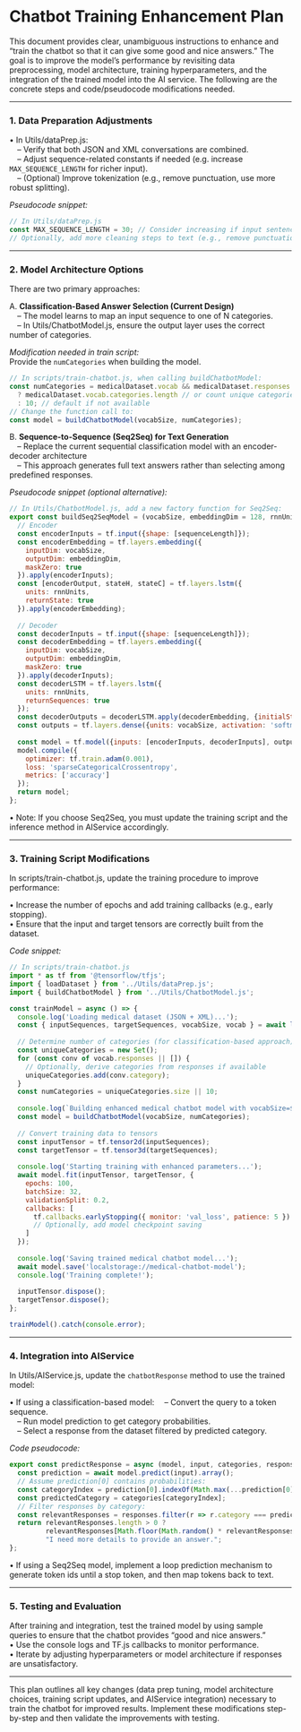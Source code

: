 # Chatbot Training Enhancement Plan

This document provides clear, unambiguous instructions to enhance and “train the chatbot so that it can give some good and nice answers.” The goal is to improve the model’s performance by revisiting data preprocessing, model architecture, training hyperparameters, and the integration of the trained model into the AI service. The following are the concrete steps and code/pseudocode modifications needed.

---

### 1. Data Preparation Adjustments

• In Utils/dataPrep.js:  
 – Verify that both JSON and XML conversations are combined.  
 – Adjust sequence-related constants if needed (e.g. increase `MAX_SEQUENCE_LENGTH` for richer input).  
 – (Optional) Improve tokenization (e.g., remove punctuation, use more robust splitting).

*Pseudocode snippet:*
```javascript
// In Utils/dataPrep.js
const MAX_SEQUENCE_LENGTH = 30; // Consider increasing if input sentences are long
// Optionally, add more cleaning steps to text (e.g., remove punctuation)
```

---

### 2. Model Architecture Options

There are two primary approaches:

A. **Classification-Based Answer Selection (Current Design)**  
 – The model learns to map an input sequence to one of N categories.  
 – In Utils/ChatbotModel.js, ensure the output layer uses the correct number of categories.

*Modification needed in train script:*  
Provide the `numCategories` when building the model.
```javascript
// In scripts/train-chatbot.js, when calling buildChatbotModel:
const numCategories = medicalDataset.vocab && medicalDataset.responses 
  ? medicalDataset.vocab.categories.length // or count unique categories from training data
  : 10; // default if not available
// Change the function call to:
const model = buildChatbotModel(vocabSize, numCategories);
```

B. **Sequence-to-Sequence (Seq2Seq) for Text Generation**  
 – Replace the current sequential classification model with an encoder-decoder architecture  
 – This approach generates full text answers rather than selecting among predefined responses.

*Pseudocode snippet (optional alternative):*
```javascript
// In Utils/ChatbotModel.js, add a new factory function for Seq2Seq:
export const buildSeq2SeqModel = (vocabSize, embeddingDim = 128, rnnUnits = 256, sequenceLength = 30) => {
  // Encoder
  const encoderInputs = tf.input({shape: [sequenceLength]});
  const encoderEmbedding = tf.layers.embedding({
    inputDim: vocabSize,
    outputDim: embeddingDim,
    maskZero: true
  }).apply(encoderInputs);
  const [encoderOutput, stateH, stateC] = tf.layers.lstm({
    units: rnnUnits,
    returnState: true
  }).apply(encoderEmbedding);
  
  // Decoder
  const decoderInputs = tf.input({shape: [sequenceLength]});
  const decoderEmbedding = tf.layers.embedding({
    inputDim: vocabSize,
    outputDim: embeddingDim,
    maskZero: true
  }).apply(decoderInputs);
  const decoderLSTM = tf.layers.lstm({
    units: rnnUnits,
    returnSequences: true
  });
  const decoderOutputs = decoderLSTM.apply(decoderEmbedding, {initialState: [stateH, stateC]});
  const outputs = tf.layers.dense({units: vocabSize, activation: 'softmax'}).apply(decoderOutputs);
  
  const model = tf.model({inputs: [encoderInputs, decoderInputs], outputs});
  model.compile({
    optimizer: tf.train.adam(0.001),
    loss: 'sparseCategoricalCrossentropy',
    metrics: ['accuracy']
  });
  return model;
};
```
• Note: If you choose Seq2Seq, you must update the training script and the inference method in AIService accordingly.

---

### 3. Training Script Modifications

In scripts/train-chatbot.js, update the training procedure to improve performance:

• Increase the number of epochs and add training callbacks (e.g., early stopping).  
• Ensure that the input and target tensors are correctly built from the dataset.

*Code snippet:*
```javascript
// In scripts/train-chatbot.js
import * as tf from '@tensorflow/tfjs';
import { loadDataset } from '../Utils/dataPrep.js';
import { buildChatbotModel } from '../Utils/ChatbotModel.js';

const trainModel = async () => {
  console.log('Loading medical dataset (JSON + XML)...');
  const { inputSequences, targetSequences, vocabSize, vocab } = await loadDataset();
  
  // Determine number of categories (for classification-based approach)
  const uniqueCategories = new Set();
  for (const conv of vocab.responses || []) {
    // Optionally, derive categories from responses if available
    uniqueCategories.add(conv.category);
  }
  const numCategories = uniqueCategories.size || 10;
  
  console.log(`Building enhanced medical chatbot model with vocabSize=${vocabSize} and ${numCategories} categories...`);
  const model = buildChatbotModel(vocabSize, numCategories);
  
  // Convert training data to tensors
  const inputTensor = tf.tensor2d(inputSequences);
  const targetTensor = tf.tensor3d(targetSequences);
  
  console.log('Starting training with enhanced parameters...');
  await model.fit(inputTensor, targetTensor, {
    epochs: 100,
    batchSize: 32,
    validationSplit: 0.2,
    callbacks: [
      tf.callbacks.earlyStopping({ monitor: 'val_loss', patience: 5 })
      // Optionally, add model checkpoint saving
    ]
  });
  
  console.log('Saving trained medical chatbot model...');
  await model.save('localstorage://medical-chatbot-model');
  console.log('Training complete!');
  
  inputTensor.dispose();
  targetTensor.dispose();
};

trainModel().catch(console.error);
```

---

### 4. Integration into AIService

In Utils/AIService.js, update the `chatbotResponse` method to use the trained model:

• If using a classification-based model:
 – Convert the query to a token sequence.  
 – Run model prediction to get category probabilities.  
 – Select a response from the dataset filtered by predicted category.

*Code pseudocode:*
```javascript
export const predictResponse = async (model, input, categories, responses) => {
  const prediction = await model.predict(input).array();
  // Assume prediction[0] contains probabilities:
  const categoryIndex = prediction[0].indexOf(Math.max(...prediction[0]));
  const predictedCategory = categories[categoryIndex];
  // Filter responses by category:
  const relevantResponses = responses.filter(r => r.category === predictedCategory);
  return relevantResponses.length > 0 ? 
         relevantResponses[Math.floor(Math.random() * relevantResponses.length)].response :
         "I need more details to provide an answer.";
};
```

• If using a Seq2Seq model, implement a loop prediction mechanism to generate token ids until a stop token, and then map tokens back to text.

---

### 5. Testing and Evaluation

After training and integration, test the trained model by using sample queries to ensure that the chatbot provides “good and nice answers.”  
• Use the console logs and TF.js callbacks to monitor performance.  
• Iterate by adjusting hyperparameters or model architecture if responses are unsatisfactory.

---

This plan outlines all key changes (data prep tuning, model architecture choices, training script updates, and AIService integration) necessary to train the chatbot for improved results. Implement these modifications step-by-step and then validate the improvements with testing.

